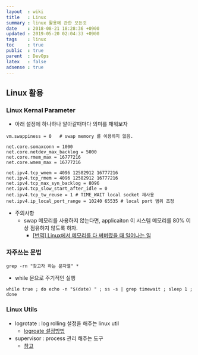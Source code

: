 ```yaml
---
layout  : wiki
title   : Linux 
summary : linux 활용에 관한 모든것
date    : 2018-08-21 18:28:36 +0900
updated : 2019-05-20 02:04:33 +0900
tags    : linux
toc     : true
public  : true
parent  : DevOps
latex   : false
adsense : true
---
```


## Linux 활용

### Linux Kernal Parameter

* 아래 설정에 하나하나 알아갈때마다 의미를 채워보자
 
```
vm.swappiness = 0	# swap memory 를 이용하지 않음. 
 
net.core.somaxconn = 1000
net.core.netdev_max_backlog = 5000
net.core.rmem_max = 16777216
net.core.wmem_max = 16777216
 
net.ipv4.tcp_wmem = 4096 12582912 16777216
net.ipv4.tcp_rmem = 4096 12582912 16777216
net.ipv4.tcp_max_syn_backlog = 8096
net.ipv4.tcp_slow_start_after_idle = 0
net.ipv4.tcp_tw_reuse = 1 # TIME_WAIT local socket 재사용
net.ipv4.ip_local_port_range = 10240 65535 # local port 범위 조정
```

* 주의사항
	* swap 메모리를 사용하지 않는다면, applicaiton 이 시스템 메모리를 80% 이상 점유하지 않도록 하자.
		* [[번역] Linux에서 메모리를 다 써버렸을 때 일어나는 일](https://medium.com/@EJSohn/%EB%B2%88%EC%97%AD-linux%EC%97%90%EC%84%9C-%EB%A9%94%EB%AA%A8%EB%A6%AC%EB%A5%BC-%EB%8B%A4-%EC%8D%A8%EB%B2%84%EB%A0%B8%EC%9D%84-%EB%95%8C-%EC%9D%BC%EC%96%B4%EB%82%98%EB%8A%94-%EC%9D%BC-9dadba29c89c?fbclid=IwAR1RSqZZReZdsexmbhRvf_bjMqyP8Sz-z7NhOd0Q9cXGqo1zvQf6Bf99mAY) 

### 자주쓰는 문법


```
grep -rn "찾고자 하는 문자열" *
```

* while 문으로 주기적인 실행

```
while true ; do echo -n "$(date) " ; ss -s | grep timewait ; sleep 1 ; done
```

### Linux Utils

* logrotate : log rolling 설정을 해주는 linux util
	* [logroate 설정방법](https://www.manualfactory.net/10547)
* supervisor : process 관리 해주는 도구 
	* [참고](https://jwkcp.github.io/2016/11/07/how-to-use-supervisor-in-one-minute/)
